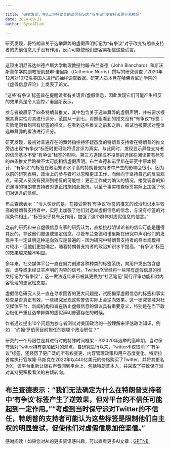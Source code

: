 ```yaml
---

title: '研究发现，在X上将特朗普的谎言标记为“有争议”使支持者更容易相信'
date: 2024-09-21
author: ByteAILab

---
```


研究发现，将特朗普关于选举舞弊的虚假声明标记为“有争议”对于改变特朗普支持者的先前信念几乎没有作用，反而可能使他们更容易相信这些谎言。

---
这项由明尼苏达州德卢斯大学助理教授约翰·布兰查德（John Blanchard）和斯沃斯莫尔学院副教授凯瑟琳·诺里斯（Catherine Norris）撰写的研究调查了2020年12月对1072名美国人进行的抽样调查数据。研究人员本月在哈佛肯尼迪学院的《虚假信息评论》上发表了论文。

“这些‘有争议’标签旨在提醒读者有关谎言/虚假信息，因此发现它们可能产生相反的效果真是令人震惊，”诺里斯表示。

参与者被展示了四条特朗普推文，其中包含关于选举舞弊的虚假声明，并被要求根据其真实性对其进行评分，范围从一到七。对照组看到的推文没有“有争议”标签；实验组则看到带有标签的推文。在看到这些推文之前和之后，被试也被要求对整体选举舞弊的看法进行评分。

研究发现，最初对普遍存在的舞弊指控持怀疑态度的特朗普支持者在特朗普的推文旁边出现“有争议”标签时更可能将谎言评为真实。与此同时，发现显示拜登支持者的信念基本不受“有争议”标签的影响。第三方选民或不投票的选民在阅读带有标签的四条推文后略微不太可能相信虚假声明。布兰查德和诺里斯在研究中原本预计，“有争议”的标签在政治知识水平高的特朗普支持者中产生的影响会很小，因为以前的研究表明，政治上的参与者可以忽略更正工作，而倾向于坚持自己的反驳观点。研究人员没有预测到相反的可能性：更正工作成为确认的情况。接受调查的知识渊博的特朗普支持者对更正措施如此抵抗，以至于事实核查标签实际上加强了他们对谣言的信仰。

布兰查德表示：“令人惊讶的是，在接受带有‘有争议’标签的推文的政治知识水平较高的特朗普支持者中，实际上加强了他们对选举虚假信息的信念，与没有标签的对照条件相比。”“标签似乎具有反作用，加强了这个群体对虚假信息的信念。”

之前的研究和来自虚假信息专家的研究认为，直接挑战阴谋论者的信仰可能是适得其反的，导致他们撤退或坚定信念。尽管布兰查德和诺里斯在研究中声明他们的发现并不一定证明这种逆向效应是普遍的 - 因为研究中特朗普支持者的样本规模相对较小 - 但他们更加确定，随着特朗普支持者的政治知识水平提高，“有争议”标签的效果越来越不明显。

多年来，社交媒体平台一直在努力创建各种种类的标签系统，向用户发出包含虚假、误导或未经证实声明的内容的信号。Twitter/X曾经将一些带有虚假信息的推文标记为“有争议”，这一做法近年来已被其更换为“社区笔记”同行评审功能和对内容管理的更宽松态度。

虚假信息研究人员一直在寻求回答的更大问题是，试图揭穿虚假信息的标签和事实检查是否真正有效，一些研究发现这些警告实际上会逆向效果。这一研究领域对社交媒体平台、新闻机构和旨在防止虚假信息的倡议具有重要意义，特别是在当下政治极化严重且选举舞弊的虚假声明普遍存在的时候。

作者通过提出10个问题为参与者测试对美国政治的一般理解来评估政治知识，例如：“约翰·罗伯茨目前担任的是哪个政治职位？"

研究的一个局限性是其进行时的特殊时间框架 - 即2020年选举的高峰期，当时保守派对Twitter持有更加敌对的观点。自研究进行以来，Twitter不仅取消了“有争议”标签，还经历了更广泛的所有权变更、内容管理政策和用户态度变化。特斯拉首席执行官埃隆·马斯克在2022年以440亿美元的价格购买了Twitter，并将其更名为X，该平台重新让极右声音回到平台上，包括特朗普本人，并采取了导致保守派对其持更积极看法的右倾转向。

布兰查德表示：“我们无法确定为什么在特朗普支持者中‘有争议’标签产生了逆效果，但对平台的不信任可能起到一定作用。”“考虑到当时保守派对Twitter的不信任，特朗普的支持者可能认为这些标签是限制他们自主权的明显尝试，促使他们对虚假信息加倍坚信。”
---
感谢阅读！如果您对AI的更多资讯感兴趣，可以查看更多AI文章：[GPTNB](https://gptnb.com)。
